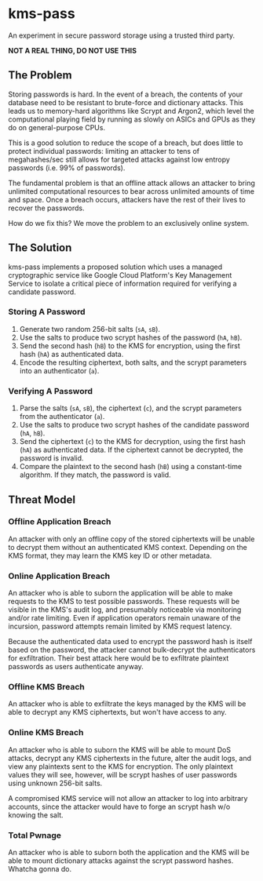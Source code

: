 # kms-pass

An experiment in secure password storage using a trusted third party.

**NOT A REAL THING, DO NOT USE THIS**

## The Problem

Storing passwords is hard. In the event of a breach, the contents of your database need to be
resistant to brute-force and dictionary attacks. This leads us to memory-hard algorithms like Scrypt
and Argon2, which level the computational playing field by running as slowly on ASICs and GPUs as
they do on general-purpose CPUs.

This is a good solution to reduce the scope of a breach, but does little to protect individual
passwords: limiting an attacker to tens of megahashes/sec still allows for targeted attacks against
low entropy passwords (i.e. 99% of passwords).

The fundamental problem is that an offline attack allows an attacker to bring unlimited
computational resources to bear across unlimited amounts of time and space. Once a breach occurs,
attackers have the rest of their lives to recover the passwords.

How do we fix this? We move the problem to an exclusively online system.

## The Solution

kms-pass implements a proposed solution which uses a managed cryptographic service like Google Cloud
Platform's Key Management Service to isolate a critical piece of information required for verifying
a candidate password.

### Storing A Password

1. Generate two random 256-bit salts (`sA`, `sB`).
2. Use the salts to produce two scrypt hashes of the password (`hA`, `hB`).
3. Send the second hash (`hB`) to the KMS for encryption, using the first hash (`hA`) as 
   authenticated data.
4. Encode the resulting ciphertext, both salts, and the scrypt parameters into an authenticator 
   (`a`).

### Verifying A Password

1. Parse the salts (`sA`, `sB`), the ciphertext (`c`), and the scrypt parameters from the 
   authenticator (`a`).
2. Use the salts to produce two scrypt hashes of the candidate password (`hA`, `hB`).
3. Send the ciphertext (`c`) to the KMS for decryption, using the first hash (`hA`) as 
   authenticated data. If the ciphertext cannot be decrypted, the password is invalid.
4. Compare the plaintext to the second hash (`hB`) using a constant-time algorithm. If they match,
   the password is valid.

## Threat Model

### Offline Application Breach

An attacker with only an offline copy of the stored ciphertexts will be unable to decrypt them
without an authenticated KMS context. Depending on the KMS format, they may learn the KMS key ID or
other metadata.
 
### Online Application Breach

An attacker who is able to suborn the application will be able to make requests to the KMS to test
possible passwords. These requests will be visible in the KMS's audit log, and presumably noticeable
via monitoring and/or rate limiting. Even if application operators remain unaware of the incursion,
password attempts remain limited by KMS request latency.

Because the authenticated data used to encrypt the password hash is itself based on the password,
the attacker cannot bulk-decrypt the authenticators for exfiltration. Their best attack here would
be to exfiltrate plaintext passwords as users authenticate anyway. 

### Offline KMS Breach

An attacker who is able to exfiltrate the keys managed by the KMS will be able to decrypt any KMS 
ciphertexts, but won't have access to any.

### Online KMS Breach

An attacker who is able to suborn the KMS will be able to mount DoS attacks, decrypt any KMS
ciphertexts in the future, alter the audit logs, and view any plaintexts sent to the KMS for
encryption. The only plaintext values they will see, however, will be scrypt hashes of user
passwords using unknown 256-bit salts.

A compromised KMS service will not allow an attacker to log into arbitrary accounts, since the
attacker would have to forge an scrypt hash w/o knowing the salt.

### Total Pwnage

An attacker who is able to suborn both the application and the KMS will be able to mount dictionary
attacks against the scrypt password hashes. Whatcha gonna do.